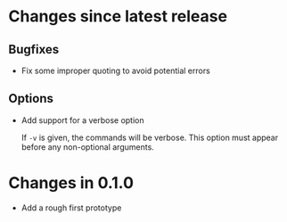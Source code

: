 # Changes since latest release

## Bugfixes

-   Fix some improper quoting to avoid potential errors

## Options

-   Add support for a verbose option

    If `-v` is given, the commands will be verbose. This option must appear
    before any non-optional arguments.

# Changes in 0.1.0

-   Add a rough first prototype
